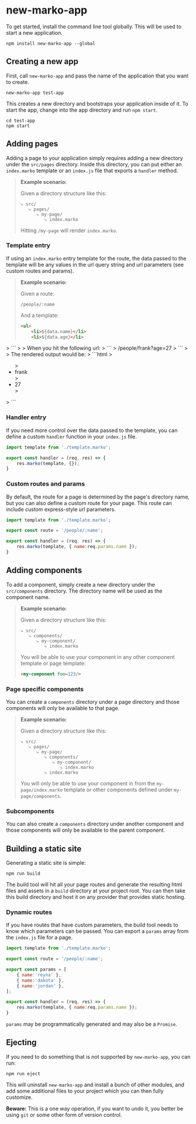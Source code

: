 # new-marko-app

To get started, install the command line tool globally.  This will be used to start a new application.

```
npm install new-marko-app --global
```

## Creating a new app

First, call `new-marko-app` and pass the name of the application that you want to create.

```
new-marko-app test-app
```

This creates a new directory and bootstraps your application inside of it.  To start the app, change into the app directory and run `npm start`.

```
cd test-app
npm start
```

## Adding pages

Adding a page to your application simply requires adding a new directory under the `src/pages` directory.  Inside this directory, you can put either an `index.marko` template or an `index.js` file that exports a `handler` method.

> **Example scenario:**
>
> Given a directory structure like this:
>
> ```
> ⤷ src/
>    ⤷ pages/
>       ⤷ my-page/
>          ⤷ index.marko
> ```
>
> Hitting `/my-page` will render `index.marko`.

### Template entry

If using an `index.marko` entry template for the route, the data passed to the template will be any values in the url query string and url parameters (see custom routes and params).  

> **Example scenario:**
>
> Given a route:
> ```
> /people/:name
> ```
>
> And a template:
> ```html
> <ul>
>     <li>${data.name}</li>
>     <li>${data.age}</li>
</ul>
> ```
>
> When you hit the following url:
> ```
> /people/frank?age=27
> ```
>
> The rendered output would be:
> ```html
> <ul>
>     <li>frank</li>
>     <li>27</li>
> </ul>
> ```

### Handler entry

If you need more control over the data passed to the template, you can define a custom `handler` function in your `index.js` file.

```js
import template from './template.marko';

export const handler = (req, res) => {
    res.marko(template, {});
}
```

### Custom routes and params

By default, the route for a page is determined by the page's directory name, but you can also define a custom route for your page.  This route can include custom express-style url parameters.

```js
import template from './template.marko';

export const route = '/people/:name';

export const handler = (req, res) => {
    res.marko(template, { name:req.params.name });
}
```

## Adding components

To add a component, simply create a new directory under the `src/components` directory.  The directory name will be used as the component name.

> **Example scenario:**
>
> Given a directory structure like this:
>
> ```
> ⤷ src/
>    ⤷ components/
>       ⤷ my-component/
>          ⤷ index.marko
> ```
>
> You will be able to use your component in any other component template or page template:
> ```html
> <my-component foo=123/>
> ```

### Page specific components

You can create a `components` directory under a page directory and those components will only be available to that page.

> **Example scenario:**
>
> Given a directory structure like this:
>
> ```
> ⤷ src/
>    ⤷ pages/
>       ⤷ my-page/
>          ⤷ components/
>             ⤷ my-component/
>                ⤷ index.marko
>          ⤷ index.marko
> ```
>
> You will only be able to use your component in from the `my-page/index.marko` template or other components defined under `my-page/components`.

### Subcomponents

You can also create a `components` directory under another component and those components will only be available to the parent component.

## Building a static site

Generating a static site is simple:

```
npm run build
```

The build tool will hit all your page routes and generate the resulting html files and assets in a `build` directory at your project root.  You can then take this build directory and host it on any provider that provides static hosting.

### Dynamic routes

If you have routes that have custom parameters, the build tool needs to know which parameters can be passed.  You can export a `params` array from the `index.js` file for a page.

```js
import template from './template.marko';

export const route = '/people/:name';

export const params = [
    { name:'reyna' },
    { name:'dakota' },
    { name:'jordan' },
];

export const handler = (req, res) => {
    res.marko(template, { name:req.params.name });
}
```

`params` may be programmatically generated and may also be a `Promise`.

## Ejecting

If you need to do something that is not supported by `new-marko-app`, you can run:

```
npm run eject
```

This will uninstall `new-marko-app` and install a bunch of other modules, and add some additional files to your project which you can then fully customize.

**Beware:** This is a one way operation, if you want to undo it, you better be using `git` or some other form of version control.